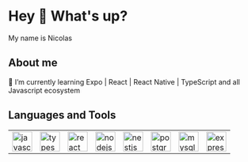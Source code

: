 <h1 align="left">Hey 👋 What's up?</h1>

<p align="left">My name is Nicolas</p>

<h2 align="left">About me</h2>

<p align="left">
  🌱 I’m currently learning Expo | React | React Native | TypeScript and all Javascript ecosystem
</p>

<h2 align="left">Languages and Tools</h2>

<table>
  <tr>
    <td><img src="https://cdn.jsdelivr.net/gh/devicons/devicon/icons/javascript/javascript-original.svg" height="40" alt="javascript logo" /></td>
    <td><img src="https://cdn.jsdelivr.net/gh/devicons/devicon/icons/typescript/typescript-original.svg" height="40" alt="typescript logo" /></td>
    <td><img src="https://cdn.jsdelivr.net/gh/devicons/devicon/icons/react/react-original.svg" height="40" alt="react logo" /></td>
    <td><img src="https://cdn.jsdelivr.net/gh/devicons/devicon/icons/nodejs/nodejs-original.svg" height="40" alt="nodejs logo" /></td>
    <td><img src="https://cdn.jsdelivr.net/gh/devicons/devicon/icons/nestjs/nestjs-original.svg" height="40" alt="nestjs logo" /></td>
    <td><img src="https://cdn.jsdelivr.net/gh/devicons/devicon/icons/postgresql/postgresql-original.svg" height="40" alt="postgresql logo" /></td>
    <td><img src="https://cdn.jsdelivr.net/gh/devicons/devicon/icons/mysql/mysql-original.svg" height="40" alt="mysql logo" /></td>
    <td><img src="https://cdn.jsdelivr.net/gh/devicons/devicon/icons/express/express-original.svg" height="40" alt="express logo" /></td>
  </tr>
</table>

